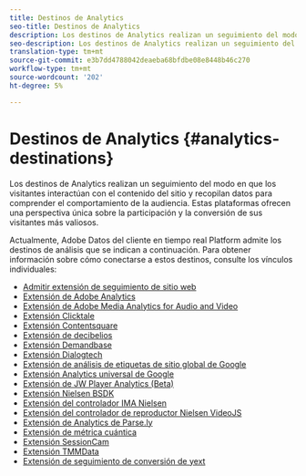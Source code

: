 ```yaml
---
title: Destinos de Analytics
seo-title: Destinos de Analytics
description: Los destinos de Analytics realizan un seguimiento del modo en que los visitantes interactúan con el contenido del sitio y recopilan datos para comprender el comportamiento de la audiencia. Estas plataformas ofrecen una perspectiva única sobre la participación y la conversión de sus visitantes más valiosos.
seo-description: Los destinos de Analytics realizan un seguimiento del modo en que los visitantes interactúan con el contenido del sitio y recopilan datos para comprender el comportamiento de la audiencia. Estas plataformas ofrecen una perspectiva única sobre la participación y la conversión de sus visitantes más valiosos.
translation-type: tm+mt
source-git-commit: e3b7dd4788042deaeba68bfdbe08e8448b46c270
workflow-type: tm+mt
source-wordcount: '202'
ht-degree: 5%

---
```



# Destinos de Analytics {#analytics-destinations}

Los destinos de Analytics realizan un seguimiento del modo en que los visitantes interactúan con el contenido del sitio y recopilan datos para comprender el comportamiento de la audiencia. Estas plataformas ofrecen una perspectiva única sobre la participación y la conversión de sus visitantes más valiosos.

Actualmente, Adobe Datos del cliente en tiempo real Platform admite los destinos de análisis que se indican a continuación. Para obtener información sobre cómo conectarse a estos destinos, consulte los vínculos individuales:

* [Admitir extensión de seguimiento de sitio web](/help/rtcdp/destinations/adform-extension.md)
* [Extensión de Adobe Analytics](/help/rtcdp/destinations/adobe-analytics-extension.md)
* [Extensión de Adobe Media Analytics for Audio and Video](/help/rtcdp/destinations/adobe-video-analytics-extension.md)
* [Extensión Clicktale](/help/rtcdp/destinations/clicktale-extension.md)
* [Extensión Contentsquare](/help/rtcdp/destinations/contentsquare-extension.md)
* [Extensión de decibelios](/help/rtcdp/destinations/decibel-extension.md)
* [Extensión Demandbase](/help/rtcdp/destinations/demandbase-extension.md)
* [Extensión Dialogtech](/help/rtcdp/destinations/dialogtech-extension.md)
* [Extensión de análisis de etiquetas de sitio global de Google](/help/rtcdp/destinations/gtag-analytics-extension.md)
* [Extensión Analytics universal de Google](/help/rtcdp/destinations/google-universal-analytics-extension.md)
* [Extensión de JW Player Analytics (Beta)](/help/rtcdp/destinations/jw-player-analytics-extension.md)
* [Extensión Nielsen BSDK](nielsen-bsdk-extension.md)
* [Extensión del controlador IMA Nielsen](nielsen-ima-extension.md)
* [Extensión del controlador de reproductor Nielsen VideoJS](nielsen-videojs-extension.md)
* [Extensión de Analytics de Parse.ly](parsely-extension.md)
* [Extensión de métrica cuántica](quantum-metric-extension.md)
* [Extensión SessionCam](sessioncam-extension.md)
* [Extensión TMMData](tmmdata-extension.md)
* [Extensión de seguimiento de conversión de yext](yext-extension.md)

